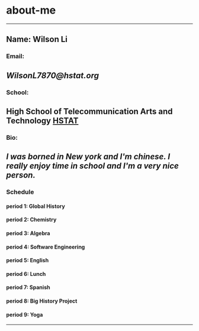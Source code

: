 # about-me 
--- 
## Name: Wilson Li

### Email:
**_WilsonL7870@hstat.org_**
---
### School: 
**High School of Telecommunication Arts and Technology**
[HSTAT](https://www.hstat.org/)
---

### Bio:
_I was borned in New york and I'm chinese. I really enjoy time in school and I'm a very nice person._
---

### Schedule

#### period 1: Global History

#### period 2: Chemistry

#### period 3: Algebra

#### period 4: Software Engineering

#### period 5: English

#### period 6: Lunch

#### period 7: Spanish

#### period 8: Big History Project

#### period 9: Yoga
---
